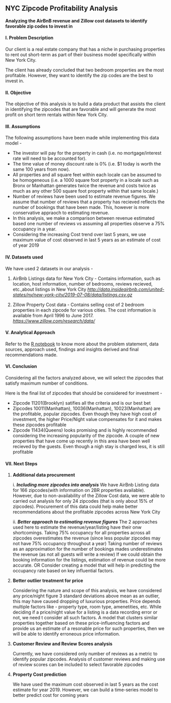## NYC Zipcode Profitability Analysis
**Analyzing the AirBnB revenue and Zillow cost datasets to identify favorable zip codes to invest in**

#### I. Problem Description

Our client is a real estate company that has a niche in purchasing properties to rent out short-term as part of their business model specifically within New York City.

The client has already concluded that two bedroom properties are the most profitable. However, they want to identify the zip codes are the best to invest in.

#### II. Objective

The objective of this analysis is to build a data product that assists the client in identifying the zipcodes that are favorable and will generate the most profit on short term rentals within New York City.

#### III. Assumptions

The following assumptions have been made while implementing this data model -

* The investor will pay for the property in cash (i.e. no mortgage/interest rate will need to be accounted for).
* The time value of money discount rate is 0% (i.e. $1 today is worth the same 100 years from now).
* All properties and all square feet within each locale can be assumed to be homogeneous (i.e. a 1000 square foot property in a locale such as Bronx or Manhattan generates twice the revenue and costs twice as much as any other 500 square foot property within that same locale.)
* Number of reviews have been used to estimate revenue figures. We assume that number of reviews that a property has recieved reflects the number of bookings that have been made. This, however is more conservative appraoch to estimating revenue.
* In this analysis, we make a comparison between revenue estimated based one number of reviews vs assuming all properties observe a 75% occupancy in a year.
* Considering the increasing Cost trend over last 5 years, we use maximum value of cost observed in last 5 years as an estimate of cost of year 2019

#### IV. Datasets used

We have used 2 datasets in our analysis -

  1. AirBnb Listings data for New York City - Contains information, such as location, host information, number of bedrooms, reviews recieved, etc.,about listings in New York City _http://data.insideairbnb.com/united-states/ny/new-york-city/2019-07-08/data/listings.csv.gz_

  2. Zillow Property Cost data - Contains selling cost of 2 bedroom properties in each zipcode for various cities. The cost information is available from April 1996 to June 2017. _https://www.zillow.com/research/data/_

#### V. Analytical Approach

Refer to the [R notebook](https://meenal-narsinghani.github.io/Zipcode-Profitability-Analysis/Narsinghani.Meenal_DataChallenge_Code.html) to know more about the problem statement, data sources, approach used, findings and insights derived and final recommendations made.


#### VI. Conclusion

Considering all the factors analyzed above, we will select the zipcodes that satisfy maximum number of conditions.

Here is the final list of zipcodes that should be considered for investment -

* Zipcode 11201(Brooklyn) satifies all the criteria and is our best bet
* Zipcodes 10011(Manhattan), 10036(Manhattan), 10023(Manhattan) are the profitable, popular zipcodes. Even though they have high cost of investment, the higher Price/Night value compensates for it and makes these zipcodes profitable
* Zipcode 11434(Queens) looks promising and is highly recommended considering the increasing popularity of the zipcode. A couple of new properties that have come up recently in this area have been well recieved by the guests. Even though a nigh stay is charged less, it is still profitable

#### VII. Next Steps

  1. **Additional data procurement**
      
      i. ***Including more zipcodes into analysis***
         We have AirBnb Listing data for 166 zipcodes(with information on 2BR properties available). However, due to non-availability of the Zillow Cost data, we were able to carried out analysis for only 24 zipcodes (that is only about 15% of zipcodes). Procurement of this data could help make better recommendations about the profitable zipcodes across New York City
      
      ii. ***Better approach to estimating revenue figures***
          The 2 approaches used here to estimate the revenue/year/listing have their onw shortcomings.
          Taking 75% occupancy for all properties across all zipcodes overestimates the revenue (since less popular zipcodes may not have 75% occupancy throughout a year)
          Taking number of reviews as an approximation for the number of bookings mades underestimates the revenue (as not all guests will write a review)
          If we could obtain the booking information for the listings, estimation of revenue could be more accurate. OR Consider creating a model that will help in predicting the occupancy rate based on key influential factors.

  2. **Better outlier treatment for price**
      
      Considering the nature and scope of this analysis, we have considered any price/night figure 3 standard deviations above mean as an outlier, this may have caused dropping of luxurious properties.
      Price depends multiple factors like - property type, room type, amenetities, etc. While deciding if a price/night value for a listing is a data recording error or not, we need t consider all such factors.
      A model that clusters similar properties together based on these price-influencing factors and provide us an estimate of a resonable price for such properties, then we will be able to identify erroneous price information.

  3. **Customer Review and Review Scores analysis**
      
      Currently, we have considered only number of reviews as a metric to identify popular zipcodes. Analysis of customer reviews and making use of review scores can be included to select favorable zipcodes

  4. **Property Cost prediction**
      
      We have used the maximum cost observed in last 5 years as the cost estimate for year 2019. However, we can build a time-series model to better predict cost for coming years
